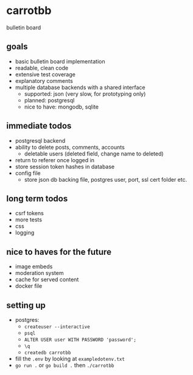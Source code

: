 # carrotbb
bulletin board

## goals
- basic bulletin board implementation
- readable, clean code
- extensive test coverage
- explanatory comments
- multiple database backends with a shared interface
    - supported: json (very slow, for prototyping only)
    - planned: postgresql
    - nice to have: mongodb, sqlite

## immediate todos
- postgresql backend
- ability to delete posts, comments, accounts
    - deletable users (deleted field, change name to deleted)
- return to referer once logged in
- store session token hashes in database
- config file
    - store json db backing file, postgres user, port, ssl cert folder etc.

## long term todos
- csrf tokens
- more tests
- css
- logging

## nice to haves for the future
- image embeds
- moderation system
- cache for served content
- docker file

## setting up
- postgres:
    - `createuser --interactive`
    - `psql`
    - `ALTER USER user WITH PASSWORD 'password';`
    - `\q`
    - `createdb carrotbb`
- fill the `.env` by looking at `exampledotenv.txt`
- `go run .` or `go build .` then `./carrotbb`
